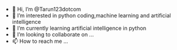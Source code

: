 - 👋 Hi, I’m @Tarun123dotcom
- 👀 I’m interested in python coding,machine learning and artificial intelligence 
- 🌱 I’m currently learning artificial intelligence in python
- 💞️ I’m looking to collaborate on ...
- 📫 How to reach me ...

<!---
Tarun123dotcom/Tarun123dotcom is a ✨ special ✨ repository because its `README.md` (this file) appears on your GitHub profile.
You can click the Preview link to take a look at your changes.
--->
